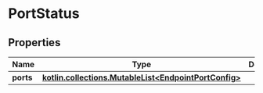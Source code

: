 
# PortStatus

## Properties
| Name | Type | Description | Notes |
| ------------ | ------------- | ------------- | ------------- |
| **ports** | [**kotlin.collections.MutableList&lt;EndpointPortConfig&gt;**](EndpointPortConfig.md) |  |  [optional] |



